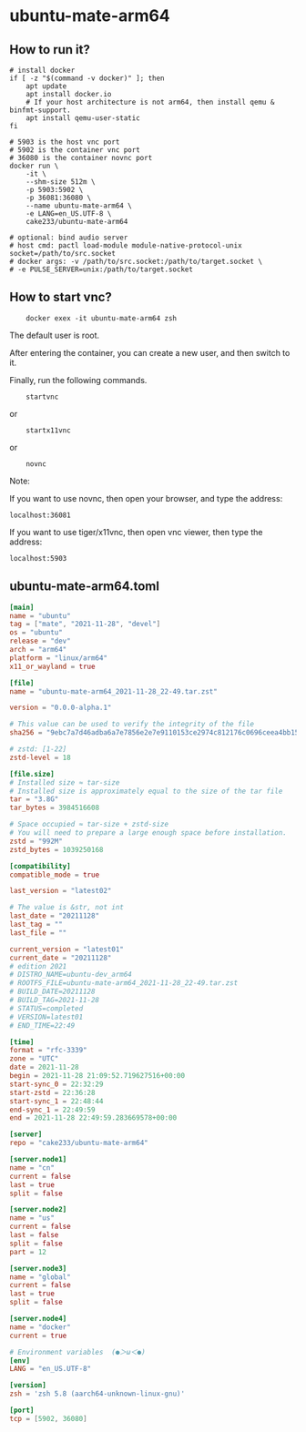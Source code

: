 # ubuntu-mate-arm64

## How to run it?

```shell
# install docker
if [ -z "$(command -v docker)" ]; then
    apt update
    apt install docker.io
    # If your host architecture is not arm64, then install qemu & binfmt-support.
    apt install qemu-user-static
fi

# 5903 is the host vnc port
# 5902 is the container vnc port
# 36080 is the container novnc port
docker run \
    -it \
    --shm-size 512m \
    -p 5903:5902 \
    -p 36081:36080 \
    --name ubuntu-mate-arm64 \
    -e LANG=en_US.UTF-8 \
    cake233/ubuntu-mate-arm64

# optional: bind audio server
# host cmd: pactl load-module module-native-protocol-unix socket=/path/to/src.socket
# docker args: -v /path/to/src.socket:/path/to/target.socket \
# -e PULSE_SERVER=unix:/path/to/target.socket

```

## How to start vnc?

```shell
    docker exex -it ubuntu-mate-arm64 zsh
```

The default user is root.

After entering the container, you can create a new user, and then switch to it.

Finally, run the following commands.

```shell
    startvnc
```

or

```shell
    startx11vnc
```

or

```shell
    novnc
```

Note:

If you want to use novnc, then open your browser, and type the address:

```
localhost:36081
```

If you want to use tiger/x11vnc, then open vnc viewer, then type the address:

```
localhost:5903
```

## ubuntu-mate-arm64.toml

```toml
[main]
name = "ubuntu"
tag = ["mate", "2021-11-28", "devel"]
os = "ubuntu"
release = "dev"
arch = "arm64"
platform = "linux/arm64"
x11_or_wayland = true

[file]
name = "ubuntu-mate-arm64_2021-11-28_22-49.tar.zst"

version = "0.0.0-alpha.1"

# This value can be used to verify the integrity of the file
sha256 = "9ebc7a7d46adba6a7e7856e2e7e9110153ce2974c812176c0696ceea4bb157c2"

# zstd: [1-22]
zstd-level = 18

[file.size]
# Installed size ≈ tar-size
# Installed size is approximately equal to the size of the tar file
tar = "3.8G"
tar_bytes = 3984516608

# Space occupied ≈ tar-size + zstd-size
# You will need to prepare a large enough space before installation.
zstd = "992M"
zstd_bytes = 1039250168

[compatibility]
compatible_mode = true

last_version = "latest02"

# The value is &str, not int
last_date = "20211128"
last_tag = ""
last_file = ""

current_version = "latest01"
current_date = "20211128"
# edition 2021
# DISTRO_NAME=ubuntu-dev_arm64
# ROOTFS_FILE=ubuntu-mate-arm64_2021-11-28_22-49.tar.zst
# BUILD_DATE=20211128
# BUILD_TAG=2021-11-28
# STATUS=completed
# VERSION=latest01
# END_TIME=22:49

[time]
format = "rfc-3339"
zone = "UTC"
date = 2021-11-28
begin = 2021-11-28 21:09:52.719627516+00:00
start-sync_0 = 22:32:29
start-zstd = 22:36:28
start-sync_1 = 22:48:44
end-sync_1 = 22:49:59
end = 2021-11-28 22:49:59.283669578+00:00

[server]
repo = "cake233/ubuntu-mate-arm64"

[server.node1]
name = "cn"
current = false
last = true
split = false

[server.node2]
name = "us"
current = false
last = false
split = false
part = 12

[server.node3]
name = "global"
current = false
last = true
split = false

[server.node4]
name = "docker"
current = true

# Environment variables  (●＞ω＜●)
[env]
LANG = "en_US.UTF-8"

[version]
zsh = 'zsh 5.8 (aarch64-unknown-linux-gnu)'

[port]
tcp = [5902, 36080]
```
